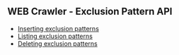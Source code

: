 ## WEB Crawler - Exclusion Pattern API

* [Inserting exclusion patterns](insert.md)
* [Listing exclusion patterns](list.md)
* [Deleting exclusion patterns](delete.md)